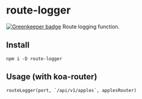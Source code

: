 # route-logger

[![Greenkeeper badge](https://badges.greenkeeper.io/corysimmons/route-logger.svg)](https://greenkeeper.io/)
Route logging function.

## Install

`npm i -D route-logger`

## Usage (with koa-router)

```
routeLogger(port, `/api/v1/apples`, applesRouter)
```
